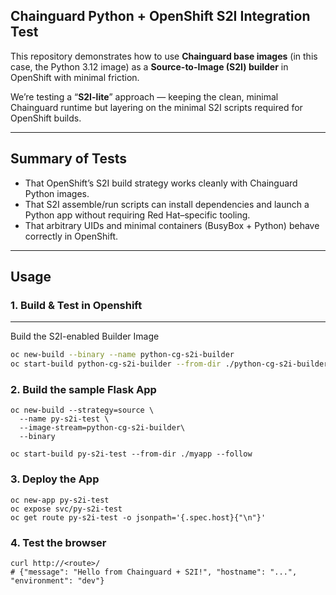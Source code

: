 ## Chainguard Python + OpenShift S2I Integration Test

This repository demonstrates how to use **Chainguard base images** (in this case, the Python 3.12 image) as a **Source-to-Image (S2I) builder** in OpenShift with minimal friction.

We’re testing a “**S2I-lite**” approach — keeping the clean, minimal Chainguard runtime but layering on the minimal S2I scripts required for OpenShift builds.

---

## Summary of Tests

* That OpenShift’s S2I build strategy works cleanly with Chainguard Python images.  
* That S2I assemble/run scripts can install dependencies and launch a Python app without requiring Red Hat–specific tooling.  
* That arbitrary UIDs and minimal containers (BusyBox + Python) behave correctly in OpenShift.  

---

## Usage

### 1. Build & Test in Openshift
---
Build the S2I-enabled Builder Image

```bash
oc new-build --binary --name python-cg-s2i-builder
oc start-build python-cg-s2i-builder --from-dir ./python-cg-s2i-builder --follow
```

### 2. Build the sample Flask App

```
oc new-build --strategy=source \
  --name py-s2i-test \
  --image-stream=python-cg-s2i-builder\
  --binary

oc start-build py-s2i-test --from-dir ./myapp --follow
```

### 3. Deploy the App

```
oc new-app py-s2i-test
oc expose svc/py-s2i-test
oc get route py-s2i-test -o jsonpath='{.spec.host}{"\n"}'
```

### 4. Test the browser

```
curl http://<route>/
# {"message": "Hello from Chainguard + S2I!", "hostname": "...", "environment": "dev"}
```
